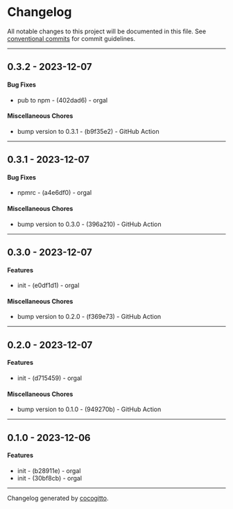 # Changelog
All notable changes to this project will be documented in this file. See [conventional commits](https://www.conventionalcommits.org/) for commit guidelines.

- - -
## 0.3.2 - 2023-12-07
#### Bug Fixes
- pub to npm - (402dad6) - orgal
#### Miscellaneous Chores
- bump version to 0.3.1 - (b9f35e2) - GitHub Action
- - -

## 0.3.1 - 2023-12-07
#### Bug Fixes
- npmrc - (a4e6df0) - orgal
#### Miscellaneous Chores
- bump version to 0.3.0 - (396a210) - GitHub Action
- - -

## 0.3.0 - 2023-12-07
#### Features
- init - (e0df1d1) - orgal
#### Miscellaneous Chores
- bump version to 0.2.0 - (f369e73) - GitHub Action
- - -

## 0.2.0 - 2023-12-07
#### Features
- init - (d715459) - orgal
#### Miscellaneous Chores
- bump version to 0.1.0 - (949270b) - GitHub Action
- - -

## 0.1.0 - 2023-12-06
#### Features
- init - (b28911e) - orgal
- init - (30bf8cb) - orgal
- - -

Changelog generated by [cocogitto](https://github.com/cocogitto/cocogitto).